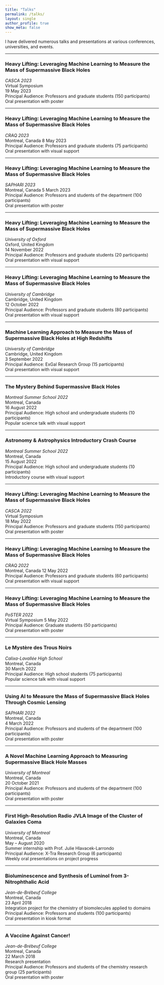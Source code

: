 ```yaml
---
title: "Talks"
permalink: /talks/
layout: single
author_profile: true
show_meta: false
---
```


I have delivered numerous talks and presentations at various conferences, universities, and events.

---

### Heavy Lifting: Leveraging Machine Learning to Measure the Mass of Supermassive Black Holes

*CASCA 2023*  
Virtual Symposium  
19 May 2023  
Principal Audience: Professors and graduate students (150 participants)  
Oral presentation with poster

---

### Heavy Lifting: Leveraging Machine Learning to Measure the Mass of Supermassive Black Holes

*CRAQ 2023*  
Montreal, Canada
8 May 2023  
Principal Audience: Professors and graduate students (75 participants)  
Oral presentation with visual support

---

### Heavy Lifting: Leveraging Machine Learning to Measure the Mass of Supermassive Black Holes

*SAPHARI 2023*   
Montreal, Canada
5 March 2023  
Principal Audience: Professors and students of the department (100 participants)  
Oral presentation with poster

---

### Heavy Lifting: Leveraging Machine Learning to Measure the Mass of Supermassive Black Holes

*University of Oxford*  
Oxford, United Kingdom  
14 November 2022  
Principal Audience: Professors and graduate students (20 participants)  
Oral presentation with visual support

---

### Heavy Lifting: Leveraging Machine Learning to Measure the Mass of Supermassive Black Holes

*University of Cambridge*  
Cambridge, United Kingdom  
12 October 2022  
Principal Audience: Professors and graduate students (80 participants)  
Oral presentation with visual support

---

### Machine Learning Approach to Measure the Mass of Supermassive Black Holes at High Redshifts

*University of Cambridge*  
Cambridge, United Kingdom  
3 September 2022  
Principal Audience: ExGal Research Group (15 participants)  
Oral presentation with visual support

---

### The Mystery Behind Supermassive Black Holes

*Montreal Summer School 2022*  
Montreal, Canada  
16 August 2022  
Principal Audience: High school and undergraduate students (10 participants)  
Popular science talk with visual support

---

### Astronomy & Astrophysics Introductory Crash Course

*Montreal Summer School 2022*  
Montreal, Canada  
15 August 2022  
Principal Audience: High school and undergraduate students (10 participants)  
Introductory course with visual support

---

### Heavy Lifting: Leveraging Machine Learning to Measure the Mass of Supermassive Black Holes

*CASCA 2022*  
Virtual Symposium  
18 May 2022  
Principal Audience: Professors and graduate students (150 participants)  
Oral presentation with poster

---

### Heavy Lifting: Leveraging Machine Learning to Measure the Mass of Supermassive Black Holes

*CRAQ 2022*  
Montreal, Canada 
12 May 2022  
Principal Audience: Professors and graduate students (60 participants)  
Oral presentation with visual support

---

### Heavy Lifting: Leveraging Machine Learning to Measure the Mass of Supermassive Black Holes

*PoSTER 2022*  
Virtual Symposium 
5 May 2022  
Principal Audience: Graduate students (50 participants)  
Oral presentation with poster

---

### Le Mystère des Trous Noirs

*Calixa-Lavallée High School*  
Montreal, Canada  
30 March 2022  
Principal Audience: High school students (75 participants)  
Popular science talk with visual support

---

### Using AI to Measure the Mass of Supermassive Black Holes Through Cosmic Lensing

*SAPHARI 2022*  
Montreal, Canada  
4 March 2022  
Principal Audience: Professors and students of the department (100 participants)  
Oral presentation with poster

---

### A Novel Machine Learning Approach to Measuring Supermassive Black Hole Masses

*University of Montreal*  
Montreal, Canada  
20 October 2021  
Principal Audience: Professors and students of the department (100 participants)  
Oral presentation with poster

---

### First High-Resolution Radio JVLA Image of the Cluster of Galaxies Coma

*University of Montreal*  
Montreal, Canada  
May – August 2020  
Summer internship with Prof. Julie Hlavacek-Larrondo  
Principal Audience: X-Tra Research Group (6 participants)  
Weekly oral presentations on project progress

---

### Bioluminescence and Synthesis of Luminol from 3-Nitrophthalic Acid

*Jean-de-Brébeuf College*  
Montreal, Canada  
23 April 2018  
Integration project for the chemistry of biomolecules applied to domains  
Principal Audience: Professors and students (100 participants)  
Oral presentation in kiosk format

---

### A Vaccine Against Cancer!

*Jean-de-Brébeuf College*  
Montreal, Canada  
22 March 2018  
Research presentation  
Principal Audience: Professors and students of the chemistry research group (25 participants)  
Oral presentation with poster
